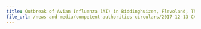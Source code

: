 ```yaml
---
title: Outbreak of Avian Influenza (AI) in Biddinghuizen, Flevoland, The Netherlands 
file_url: /news-and-media/competent-authorities-circulars/2017-12-13-CA.pdf
---
```

